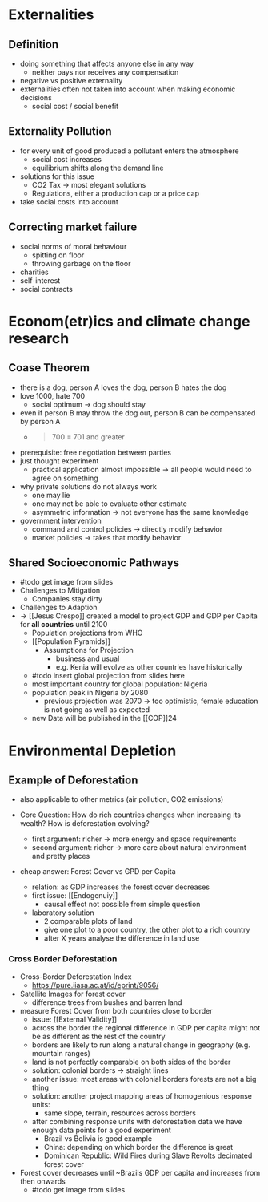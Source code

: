 # Externalities
## Definition
- doing something that affects anyone else in any way
	- neither pays nor receives any compensation
- negative vs positive externality
- externalities often not taken into account when making economic decisions
	- social cost / social benefit
## Externality Pollution
- for every unit of good produced a pollutant enters the atmosphere
	- social cost increases
	- equilibrium shifts along the demand line
- solutions for this issue
	- CO2 Tax -> most elegant solutions
	- Regulations, either a production cap or a price cap
- take social costs into account
## Correcting market failure
- social norms of moral behaviour
	- spitting on floor
	- throwing garbage on the floor
- charities
- self-interest
- social contracts

# Econom(etr)ics and climate change research

## Coase Theorem
- there is a dog, person A loves the dog, person B hates the dog
- love 1000, hate 700
	- social optimum -> dog should stay
- even if person B may throw the dog out, person B can be compensated by person A 
	- > 700 = 701 and greater
- prerequisite: free negotiation between parties
- just thought experiment
	- practical application almost impossible -> all people would need to agree on something
- why private solutions do not always work
	- one may lie
	- one may not be able to evaluate other estimate
	- asymmetric information -> not everyone has the same knowledge
- government intervention
	- command and control policies -> directly modify behavior
	- market policies -> takes that modify behavior
## Shared Socioeconomic Pathways
- #todo get image from slides
- Challenges to Mitigation 
	- Companies stay dirty
- Challenges to Adaption
- -> [[Jesus Crespo]] created a model to project GDP and GDP per Capita for **all countries** until 2100
	- Population projections from WHO
	- [[Population Pyramids]]
		- Assumptions for Projection
			- business and usual
			- e.g. Kenia will evolve as other countries have historically
	- #todo insert global projection from slides here
	- most important country for global population: Nigeria
	- population peak in Nigeria by 2080
		- previous projection was 2070 -> too optimistic, female education is not going as well as expected
	- new Data will be published in the [[COP]]24 
# Environmental Depletion
## Example of Deforestation
- also applicable to other metrics (air pollution, CO2 emissions)

- Core Question: How do rich countries changes when increasing its wealth? How is deforestation evolving?
	- first argument: richer -> more energy and space requirements
	- second argument: richer -> more care about natural environment and pretty places
- cheap answer: Forest Cover vs GPD per Capita 
	- relation: as GDP increases the forest cover decreases
	- first issue: [[Endogenuiy]]
		- causal effect not possible from simple question
	- laboratory solution
		- 2 comparable plots of land
		- give one plot to a poor country, the other plot to a rich country
		- after X years analyse the difference in land use
### Cross Border Deforestation
- Cross-Border Deforestation Index
	- https://pure.iiasa.ac.at/id/eprint/9056/
- Satellite Images for forest cover
	- difference trees from bushes and barren land
- measure Forest Cover from both countries close to border
	- issue: [[External Validity]]
	- across the border the regional difference in GDP per capita might not be as different as the rest of the country
	- borders are likely to run along a natural change in geography (e.g. mountain ranges)
	- land is not perfectly comparable on both sides of the border
	- solution: colonial borders -> straight lines
	- another issue: most areas with colonial borders forests are not a big thing
	- solution: another project mapping areas of homogenious response units:
		- same slope, terrain, resources across borders
	- after combining response units with deforestation data we have enough data points for a good experiment
		- Brazil vs Bolivia is good example
		- China: depending on which border the difference is great
		- Dominican Republic: Wild Fires during Slave Revolts decimated forest cover 
- Forest cover decreases until ~Brazils GDP per capita and increases from then onwards
	- #todo get image from slides
